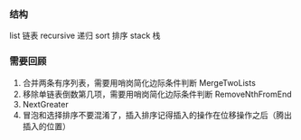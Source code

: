 ### 结构
list 链表
recursive 递归
sort 排序
stack 栈
### 需要回顾
1. 合并两条有序列表，需要用哨岗简化边际条件判断 MergeTwoLists
2. 移除单链表倒数第几项，需要用哨岗简化边际条件判断 RemoveNthFromEnd
3. NextGreater
4. 冒泡和选择排序不要混淆了，插入排序记得插入的操作在位移操作之后（腾出插入的位置）